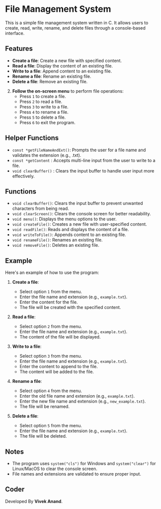 # File Management System

This is a simple file management system written in C. It allows users to create, read, write, rename, and delete files through a console-based interface.

## Features

- **Create a file**: Create a new file with specified content.
- **Read a file**: Display the content of an existing file.
- **Write to a file**: Append content to an existing file.
- **Rename a file**: Rename an existing file.
- **Delete a file**: Remove an existing file.

2. **Follow the on-screen menu** to perform file operations:
    - Press `1` to create a file.
    - Press `2` to read a file.
    - Press `3` to write to a file.
    - Press `4` to rename a file.
    - Press `5` to delete a file.
    - Press `6` to exit the program.

## Helper Functions
- `const *getFileNameAndExt()`: Prompts the user for a file name and validates the extension (e.g., .txt).
- `const *getContent` : Accepts multi-line input from the user to write to a file.
- `void clearBuffer()` : Clears the input buffer to handle user input more effectively.

## Functions

- `void clearBuffer()`: Clears the input buffer to prevent unwanted characters from being read.
- `void clearScreen()`: Clears the console screen for better readability.
- `void menu()`: Displays the menu options to the user.
- `void createFile()`: Creates a new file with user-specified content.
- `void readFile()`: Reads and displays the content of a file.
- `void writeToFile()`: Appends content to an existing file.
- `void renameFile()`: Renames an existing file.
- `void removeFile()`: Deletes an existing file.

## Example

Here's an example of how to use the program:

1. **Create a file**:
    - Select option `1` from the menu.
    - Enter the file name and extension (e.g., `example.txt`).
    - Enter the content for the file.
    - The file will be created with the specified content.

2. **Read a file**:
    - Select option `2` from the menu.
    - Enter the file name and extension (e.g., `example.txt`).
    - The content of the file will be displayed.

3. **Write to a file**:
    - Select option `3` from the menu.
    - Enter the file name and extension (e.g., `example.txt`).
    - Enter the content to append to the file.
    - The content will be added to the file.

4. **Rename a file**:
    - Select option `4` from the menu.
    - Enter the old file name and extension (e.g., `example.txt`).
    - Enter the new file name and extension (e.g., `new_example.txt`).
    - The file will be renamed.

5. **Delete a file**:
    - Select option `5` from the menu.
    - Enter the file name and extension (e.g., `example.txt`).
    - The file will be deleted.

## Notes

- The program uses `system("cls")` for Windows and `system("clear")` for Linux/MacOS to clear the console screen.
- File names and extensions are validated to ensure proper input.

## Coder
Developed By **Vivek Anand**.